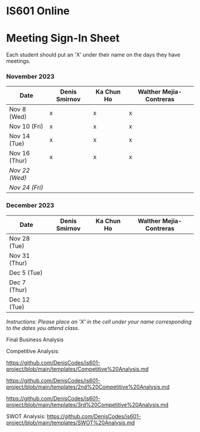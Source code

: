# IS601 Online

# Meeting Sign-In Sheet

Each student should put an 'X' under their name on the days they have meetings.

### November 2023

| Date        | Denis Smirnov | Ka Chun Ho | Walther Mejia-Contreras |
|-------------|-----------|-----------|-----------|
| Nov 8 (Wed) |      x     |     x      |     x      |
| Nov 10 (Fri)|      x     |     x      |     x      |
| Nov 14 (Tue)|     x     |     x      |     x      |
| Nov 16 (Thur)|     x    |     x      |    x       |
| *Nov 22 (Wed)* |       |           |           |  <!-- Skipped for Thanksgiving -->
| *Nov 24 (Fri)* |       |           |           |  <!-- Skipped for Thanksgiving -->

### December 2023

| Date        | Denis Smirnov | Ka Chun Ho | Walther Mejia-Contreras |
|-------------|-----------|-----------|-----------|
| Nov 28 (Tue)|           |           |           |
| Nov 31 (Thur) |         |           |           |
| Dec 5 (Tue) |           |           |           |
| Dec 7 (Thur) |          |           |           |
| Dec 12 (Tue)|           |           |           |

*Instructions: Please place an 'X' in the cell under your name corresponding to the dates you attend class.*

Final Business Analysis

Competitive Analysis:

https://github.com/DenisCodes/is601-project/blob/main/templates/Competitive%20Analysis.md

https://github.com/DenisCodes/is601-project/blob/main/templates/2nd%20Competitive%20Analysis.md

https://github.com/DenisCodes/is601-project/blob/main/templates/3rd%20Competitive%20Analysis.md

SWOT Analysis: https://github.com/DenisCodes/is601-project/blob/main/templates/SWOT%20Analysis.md

